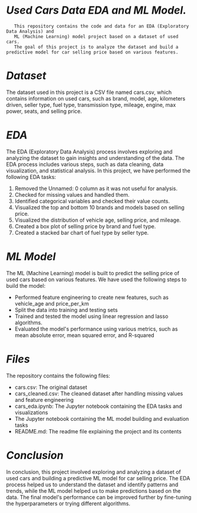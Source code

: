 # *Used Cars Data EDA and ML Model.*
       This repository contains the code and data for an EDA (Exploratory Data Analysis) and
       ML (Machine Learning) model project based on a dataset of used cars.
       The goal of this project is to analyze the dataset and build a predictive model for car selling price based on various features.
       
 # *Dataset*
The dataset used in this project is a CSV file named cars.csv, which contains information on used cars, such as 
brand, model, age, kilometers driven, seller type, fuel type, transmission type, mileage, engine, max power, seats, and selling price.

# *EDA*
The EDA (Exploratory Data Analysis) process involves exploring and analyzing the dataset to gain insights and understanding of the data. 
The EDA process includes various steps, such as data cleaning, data visualization, and statistical analysis. 
In this project, we have performed the following EDA tasks:

1. Removed the Unnamed: 0 column as it was not useful for analysis.
2. Checked for missing values and handled them.
3. Identified categorical variables and checked their value counts.
4. Visualized the top and bottom 10 brands and models based on selling price.
5. Visualized the distribution of vehicle age, selling price, and mileage.
6. Created a box plot of selling price by brand and fuel type.
7. Created a stacked bar chart of fuel type by seller type.

# *ML Model*
The ML (Machine Learning) model is built to predict the selling price of used cars based on various features.
We have used the following steps to build the model:
- Performed feature engineering to create new features, such as vehicle_age and price_per_km
- Split the data into training and testing sets
- Trained and tested the model using linear regression and lasso algorithms.
- Evaluated the model's performance using various metrics, such as mean absolute error, mean squared error, and R-squared

# *Files*
The repository contains the following files:

- cars.csv: The original dataset
- cars_cleaned.csv: The cleaned dataset after handling missing values and feature engineering
- cars_eda.ipynb: The Jupyter notebook containing the EDA tasks and visualizations
- The Jupyter notebook containing the ML model building and evaluation tasks
- README.md: The readme file explaining the project and its contents

# *Conclusion*
In conclusion, this project involved exploring and analyzing a dataset of used cars and building a predictive ML model for car selling price.
The EDA process helped us to understand the dataset and identify patterns and trends, while the ML model helped us to make predictions based on the data.
The final model's performance can be improved further by fine-tuning the hyperparameters or trying different algorithms.
